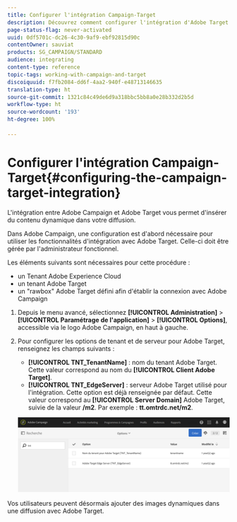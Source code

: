 ```yaml
---
title: Configurer l'intégration Campaign-Target
description: Découvrez comment configurer l'intégration d'Adobe Target pour commencer à utiliser du contenu dynamique dans Adobe Campaign.
page-status-flag: never-activated
uuid: 0df5701c-dc26-4c30-9af9-ebf92815d90c
contentOwner: sauviat
products: SG_CAMPAIGN/STANDARD
audience: integrating
content-type: reference
topic-tags: working-with-campaign-and-target
discoiquuid: f7fb2084-dd6f-4aa2-940f-e48713146635
translation-type: ht
source-git-commit: 1321c84c49de6d9a318bbc5bb8a0e28b332d2b5d
workflow-type: ht
source-wordcount: '193'
ht-degree: 100%

---
```



# Configurer l&#39;intégration Campaign-Target{#configuring-the-campaign-target-integration}

L&#39;intégration entre Adobe Campaign et Adobe Target vous permet d&#39;insérer du contenu dynamique dans votre diffusion.

Dans Adobe Campaign, une configuration est d&#39;abord nécessaire pour utiliser les fonctionnalités d&#39;intégration avec Adobe Target. Celle-ci doit être gérée par l&#39;administrateur fonctionnel.

Les éléments suivants sont nécessaires pour cette procédure :

* un Tenant Adobe Experience Cloud
* un tenant Adobe Target
* un &quot;rawbox&quot; Adobe Target défini afin d&#39;établir la connexion avec Adobe Campaign

1. Depuis le menu avancé, sélectionnez **[!UICONTROL Administration]** > **[!UICONTROL Paramétrage de l&#39;application]** > **[!UICONTROL Options]**, accessible via le logo Adobe Campaign, en haut à gauche.
1. Pour configurer les options de tenant et de serveur pour Adobe Target, renseignez les champs suivants :

   * **[!UICONTROL TNT_TenantName]** : nom du tenant Adobe Target. Cette valeur correspond au nom du **[!UICONTROL Client Adobe Target]**.
   * **[!UICONTROL TNT_EdgeServer]** : serveur Adobe Target utilisé pour l&#39;intégration. Cette option est déjà renseignée par défaut. Cette valeur correspond au **[!UICONTROL Server Domain]** Adobe Target, suivie de la valeur **/m2**. Par exemple : **tt.omtrdc.net/m2**.

   ![](assets/tar_options.png)

Vos utilisateurs peuvent désormais ajouter des images dynamiques dans une diffusion avec Adobe Target.
